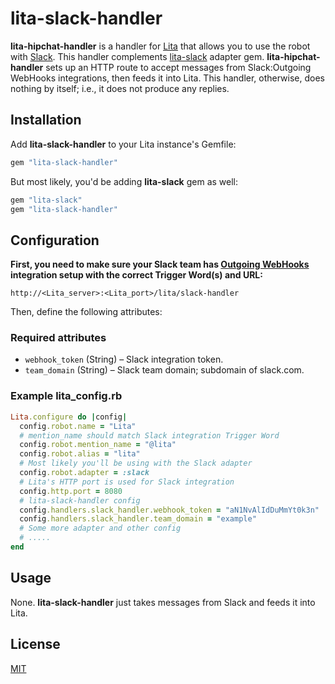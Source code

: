 # lita-slack-handler

**lita-hipchat-handler** is a handler for [Lita](https://github.com/jimmycuadra/lita) that allows you to use the robot with [Slack](https://slack.com/). This handler complements [lita-slack](https://github.com/kenjij/lita-slack) adapter gem.
**lita-hipchat-handler** sets up an HTTP route to accept messages from Slack:Outgoing WebHooks integrations, then feeds it into Lita.
This handler, otherwise, does nothing by itself; i.e., it does not produce any replies.

## Installation

Add **lita-slack-handler** to your Lita instance's Gemfile:

``` ruby
gem "lita-slack-handler"
```

But most likely, you'd be adding **lita-slack** gem as well:

``` ruby
gem "lita-slack"
gem "lita-slack-handler"
```

## Configuration

**First, you need to make sure your Slack team has [Outgoing WebHooks](https://my.slack.com/services/new/outgoing-webhook) integration setup with the correct Trigger Word(s) and URL:**

```
http://<Lita_server>:<Lita_port>/lita/slack-handler
```

Then, define the following attributes:

### Required attributes

* `webhook_token` (String) – Slack integration token.
* `team_domain` (String) – Slack team domain; subdomain of slack.com.

### Example lita_config.rb

``` ruby
Lita.configure do |config|
  config.robot.name = "Lita"
  # mention_name should match Slack integration Trigger Word
  config.robot.mention_name = "@lita"
  config.robot.alias = "lita"
  # Most likely you'll be using with the Slack adapter
  config.robot.adapter = :slack
  # Lita's HTTP port is used for Slack integration
  config.http.port = 8080
  # lita-slack-handler config
  config.handlers.slack_handler.webhook_token = "aN1NvAlIdDuMmYt0k3n"
  config.handlers.slack_handler.team_domain = "example"
  # Some more adapter and other config
  # .....
end
```

## Usage

None. **lita-slack-handler** just takes messages from Slack and feeds it into Lita.

## License

[MIT](http://opensource.org/licenses/MIT)
